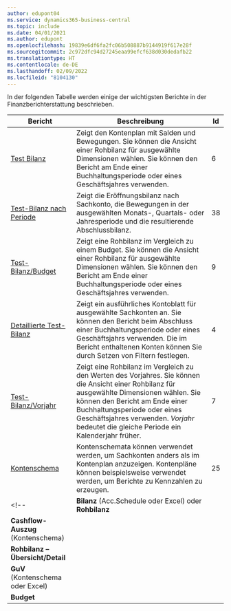 ```yaml
---
author: edupont04
ms.service: dynamics365-business-central
ms.topic: include
ms.date: 04/01/2021
ms.author: edupont
ms.openlocfilehash: 19839e6df6fa2fc06b508887b9144919f617e28f
ms.sourcegitcommit: 2c972dfc94d27245eaa99efcf638d030dedafb22
ms.translationtype: HT
ms.contentlocale: de-DE
ms.lasthandoff: 02/09/2022
ms.locfileid: "8104130"
---
```

In der folgenden Tabelle werden einige der wichtigsten Berichte in der Finanzberichterstattung beschrieben.

| Bericht | Beschreibung | Id | 
|--|--|--|
| [Test Bilanz](https://businesscentral.dynamics.com?report=6) | Zeigt den Kontenplan mit Salden und Bewegungen. Sie können die Ansicht einer Rohbilanz für ausgewählte Dimensionen wählen. Sie können den Bericht am Ende einer Buchhaltungsperiode oder eines Geschäftsjahres verwenden. | 6 |
| [Test-Bilanz nach Periode](https://businesscentral.dynamics.com?report=38) | Zeigt die Eröffnungsbilanz nach Sachkonto, die Bewegungen in der ausgewählten Monats-, Quartals- oder Jahresperiode und die resultierende Abschlussbilanz. | 38 |
| [Test-Bilanz/Budget](https://businesscentral.dynamics.com?report=9) | Zeigt eine Rohbilanz im Vergleich zu einem Budget. Sie können die Ansicht einer Rohbilanz für ausgewählte Dimensionen wählen. Sie können den Bericht am Ende einer Buchhaltungsperiode oder eines Geschäftsjahres verwenden. | 9 |
| [Detaillierte Test-Bilanz](https://businesscentral.dynamics.com?report=4) | Zeigt ein ausführliches Kontoblatt für ausgewählte Sachkonten an. Sie können den Bericht beim Abschluss einer Buchhaltungsperiode oder eines Geschäftsjahrs verwenden. Die im Bericht enthaltenen Konten können Sie durch Setzen von Filtern festlegen. | 4 |
| [Test-Bilanz/Vorjahr](https://businesscentral.dynamics.com?report=7) | Zeigt eine Rohbilanz im Vergleich zu den Werten des Vorjahres. Sie können die Ansicht einer Rohbilanz für ausgewählte Dimensionen wählen. Sie können den Bericht am Ende einer Buchhaltungsperiode oder eines Geschäftsjahres verwenden. *Vorjahr* bedeutet die gleiche Periode ein Kalenderjahr früher. | 7 | 
| [Kontenschema](https://businesscentral.dynamics.com?report=25) | Kontenschemata können verwendet werden, um Sachkonten anders als im Kontenplan anzuzeigen. Kontenpläne können beispielsweise verwendet werden, um Berichte zu Kennzahlen zu erzeugen. | 25 |
<!-- | **Bilanz** (Acc.Schedule oder Excel) oder **Rohbilanz** |  |  |
| **Cashflow-Auszug** (Kontenschema) |  |  |
| **Rohbilanz – Übersicht/Detail** |  |  |
| **GuV** (Kontenschema oder Excel) |  |  |
| **Budget** |  |  | -->